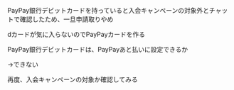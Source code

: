 PayPay銀行デビットカードを持っていると入会キャンペーンの対象外とチャットで確認したため、一旦申請取りやめ

  

dカードが気に入らないのでPayPayカードを作る

  

PayPay銀行デビットカードは、PayPayあと払いに設定できるか

→できない

再度、入会キャンペーンの対象か確認してみる